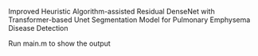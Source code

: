Improved Heuristic Algorithm-assisted Residual DenseNet with Transformer-based Unet Segmentation Model for Pulmonary Emphysema Disease Detection 

Run main.m to show the output
